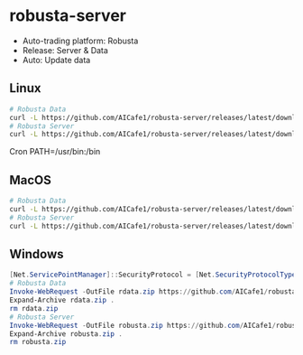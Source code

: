 # robusta-server

* Auto-trading platform: Robusta
* Release: Server & Data
* Auto: Update data

## Linux
```sh
# Robusta Data
curl -L https://github.com/AICafe1/robusta-server/releases/latest/download/rdata-linux.tgz | tar -xz
# Robusta Server
curl -L https://github.com/AICafe1/robusta-server/releases/latest/download/robusta-linux.tgz | tar -xz
```
Cron PATH=/usr/bin:/bin

## MacOS
```sh
# Robusta Data
curl -L https://github.com/AICafe1/robusta-server/releases/latest/download/rdata-macos.tgz | tar -xz
# Robusta Server
curl -L https://github.com/AICafe1/robusta-server/releases/latest/download/robusta-macos.tgz | tar -xz
```

## Windows
```powershell
[Net.ServicePointManager]::SecurityProtocol = [Net.SecurityProtocolType]::Tls12
# Robusta Data
Invoke-WebRequest -OutFile rdata.zip https://github.com/AICafe1/robusta-server/releases/latest/download/rdata.exe.zip
Expand-Archive rdata.zip .
rm rdata.zip
# Robusta Server
Invoke-WebRequest -OutFile robusta.zip https://github.com/AICafe1/robusta-server/releases/latest/download/robusta.exe.zip
Expand-Archive robusta.zip .
rm robusta.zip
```
